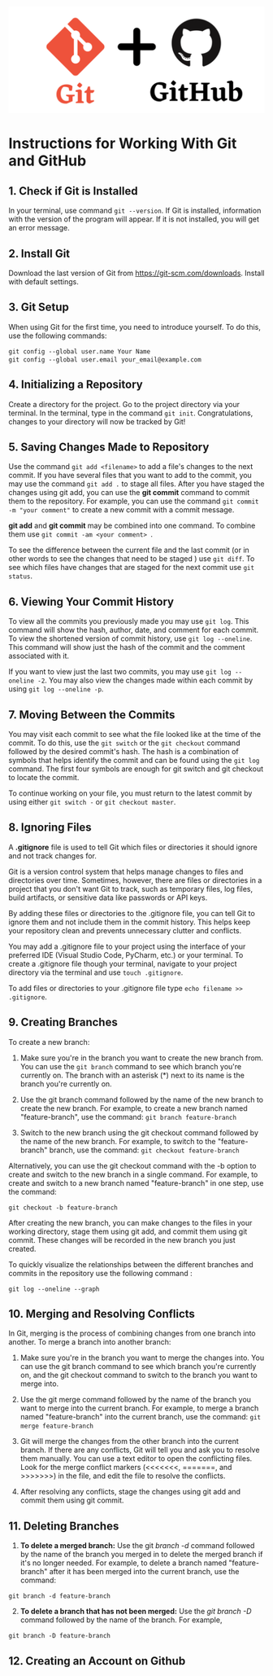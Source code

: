 ![Git_Github Logo](Images/Git_Github.png)

# Instructions for Working With Git and GitHub
## 1. Check if Git is Installed 
In your terminal, use command `git --version`. 
If Git is installed, information with the version of the program will appear. 
If it is not installed, you will get an error message.

## 2. Install Git
Download the last version of Git from https://git-scm.com/downloads.
Install with default settings.

## 3. Git Setup
When using Git for the first time, you need to introduce yourself.
To do this, use the following commands:
```
git config --global user.name Your Name
git config --global user.email your_email@example.com
```
## 4. Initializing a Repository
Create a directory for the project. 
Go to the project directory via your terminal.
In the terminal, type in the command `git init`.
Congratulations, changes to your directory will now be tracked by Git!

## 5. Saving Changes Made to Repository
Use the command `git add <filename>` to add a file's changes to the next commit. 
If you have several files that you want to add to the commit, you may use the command `git add .` to stage all files.
After you have staged the changes using git add, you can use the **git commit** command to commit them to the repository. For example, you can use the command `git commit -m "your comment"` to create a new commit with a commit message. 

**git add** and **git commit** may be combined into one command. To combine them use 
`git commit -am <your comment> `.  

To see the difference between the current file and the last commit (or in other words to see the changes
that need to be staged ) use `git diff`.
To see which files have changes that are staged for the next commit use `git status`.
## 6. Viewing Your Commit History
To view all the commits you previously made you may use `git log`. 
This command will show the hash, author, date, and comment for each commit.
To view the shortened version of commit history, use `git log --oneline`. This command will show just the hash of the commit and the comment associated with it.

If you want to view just the last two commits, you may use `git log --oneline -2`. 
You may also view the changes made within each commit by using `git log --oneline -p`.

## 7. Moving Between the Commits
You may visit each commit to see what the file looked like at the time of the commit. To do this, use the `git switch` or the `git checkout` command followed by the desired commit's hash. 
The hash is a combination of symbols that helps identify the commit and can be found using the `git log` command. The first four symbols are enough for git switch and git checkout to locate the commit. 

To continue working on your file, you must return to the latest commit by using either `git switch -` or `git checkout master`.

## 8. Ignoring Files
A **.gitignore** file is used to tell Git which files or directories it should ignore and not track changes for.

Git is a version control system that helps manage changes to files and directories over time. Sometimes, however, there are files or directories in a project that you don't want Git to track, such as temporary files, log files, build artifacts, or sensitive data like passwords or API keys.

By adding these files or directories to the .gitignore file, you can tell Git to ignore them and not include them in the commit history. This helps keep your repository clean and prevents unnecessary clutter and conflicts.

You may add a .gitignore file to your project using the interface of your preferred IDE (Visual Studio Code, PyCharm, etc.) or your terminal. To create a .gitignore file though your terminal, navigate to your project directory via the terminal and use `touch .gitignore`. 

To add files or directories to your .gitignore file type `echo filename >> .gitignore`.

## 9. Creating Branches
To create a new branch:
1. Make sure you're in the branch you want to create the new branch from. You can use the `git branch` command to see which branch you're currently on. The branch with an asterisk (*) next to its name is the branch you're currently on.

2. Use the git branch command followed by the name of the new branch to create the new branch. For example, to create a new branch named "feature-branch", use the command: `git branch feature-branch`

3. Switch to the new branch using the git checkout command followed by the name of the new branch. For example, to switch to the "feature-branch" branch, use the command: `git checkout feature-branch`

Alternatively, you can use the git checkout command with the -b option to create and switch to the new branch in a single command. For example, to create and switch to a new branch named "feature-branch" in one step, use the command: 
```
git checkout -b feature-branch
```

After creating the new branch, you can make changes to the files in your working directory, stage them using git add, and commit them using git commit. These changes will be recorded in the new branch you just created.

To quickly visualize the relationships between the different branches and commits in the repository use the following command :
```
git log --oneline --graph
```


## 10. Merging and Resolving Conflicts
In Git, merging is the process of combining changes from one branch into another. To merge a branch into another branch:

1. Make sure you're in the branch you want to merge the changes into. You can use the git branch command to see which branch you're currently on, and the git checkout command to switch to the branch you want to merge into.

2. Use the git merge command followed by the name of the branch you want to merge into the current branch. For example, to merge a branch named "feature-branch" into the current branch, use the command: `git merge feature-branch`

3. Git will merge the changes from the other branch into the current branch. If there are any conflicts, Git will tell you and ask you to resolve them manually. You can use a text editor to open the conflicting files.
Look for the merge conflict markers (<<<<<<<, =======, and >>>>>>>) in the file, and edit the file to resolve the conflicts.

4. After resolving any conflicts, stage the changes using git add and commit them using git commit.

## 11. Deleting Branches
1. **To delete a merged branch:** Use the git *branch -d* command followed by the name of the branch you merged in to delete the merged branch if it's no longer needed. For example, to delete a branch named "feature-branch" after it has been merged into the current branch, use the command: 
```
git branch -d feature-branch
```
2. **To delete a branch that has not been merged:** Use the *git branch -D* command followed by the name of the branch.  For example, 
```
git branch -D feature-branch
```

## 12. Creating an Account on Github





